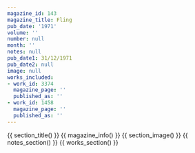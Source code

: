 ```yaml
---
magazine_id: 143
magazine_title: Fling
pub_date: '1971'
volume: ''
number: null
month: ''
notes: null
pub_date1: 31/12/1971
pub_date2: null
image: null
works_included:
- work_id: 3374
  magazine_page: ''
  published_as: ''
- work_id: 1458
  magazine_page: ''
  published_as: ''
---
```


{{ section_title() }}
{{ magazine_info() }}
{{ section_image() }}
{{ notes_section() }}
{{ works_section() }}
